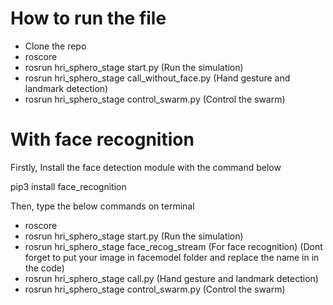 # How to run the file

- Clone the repo 
- roscore
- rosrun hri_sphero_stage start.py (Run the simulation)
- rosrun hri_sphero_stage call_without_face.py (Hand gesture and landmark detection)
- rosrun hri_sphero_stage control_swarm.py (Control the swarm)

# With face recognition 

Firstly, Install the face detection module with the command below

pip3 install face_recognition

Then, type the below commands on terminal

- roscore
- rosrun hri_sphero_stage start.py (Run the simulation)
- rosrun hri_sphero_stage face_recog_stream (For face recognition) (Dont forget to put your image in facemodel folder and replace the name in in the code)
- rosrun hri_sphero_stage call.py (Hand gesture and landmark detection)
- rosrun hri_sphero_stage control_swarm.py (Control the swarm)